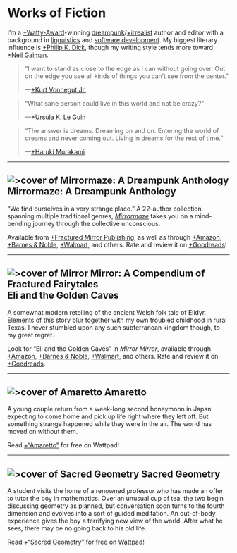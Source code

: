# Works of Fiction

I’m a [+Watty-Award](https://www.wattpad.com/wattys/2015)-winning [dreampunk](https://whatisdreampunk.com)/[+irrealist](https://en.wikipedia.org/wiki/Irrealism_(the_arts)) author and editor with a background in [linguistics](/language) and [software development](/coding). My biggest literary influence is [+Philip K. Dick](https://en.wikipedia.org/wiki/Philip_K._Dick), though my writing style tends more toward [+Neil Gaiman](https://en.wikipedia.org/wiki/Neil_Gaiman).

> “I want to stand as close to the edge as I can without going over. Out on the edge you see all kinds of things you can’t see from the center.” <footer>—[+Kurt Vonnegut Jr.](https://en.wikipedia.org/wiki/Kurt_Vonnegut)</footer>

> “What sane person could live in this world and not be crazy?” <footer>—[+Ursula K. Le Guin](https://en.wikipedia.org/wiki/Ursula_K._Le_Guin)</footer>

> “The answer is dreams. Dreaming on and on. Entering the world of dreams and never coming out. Living in dreams for the rest of time.” <footer>—[+Haruki Murakami](https://en.wikipedia.org/wiki/Haruki_Murakami)</footer>

---

## ![>cover of Mirrormaze: A Dreampunk Anthology](covers/mirrormaze) Mirrormaze: A Dreampunk Anthology

“We find ourselves in a very strange place.” A 22-author collection spanning multiple traditional genres, [*Mirrormaze*](https://whatisdreampunk.com/mirrormaze) takes you on a mind-bending journey through the collective unconscious.

Available from [+Fractured Mirror Publishing](https://www.fracturedmirrorpublishing.com/product-page/mirrormaze-a-dreampunk-anthology), as well as through [+Amazon](https://www.amazon.com/Mirrormaze-Dreampunk-Cliff-Jones-Jr/dp/1735217131), [+Barnes &amp; Noble](https://www.barnesandnoble.com/w/mirrormaze-cliff-jones/1138422743), [+Walmart](https://www.walmart.com/ip/Mirrormaze-A-Dreampunk-Anthology-Paperback-9781735217130/318621555), and others. Rate and review it on [+Goodreads](https://www.goodreads.com/book/show/55505086-mirrormaze)!

---

## ![>cover of Mirror Mirror: A Compendium of Fractured Fairytales](covers/mirror-mirror) Eli and the Golden Caves

A somewhat modern retelling of the ancient Welsh folk tale of Elidyr. Elements of this story blur together with my own troubled childhood in rural Texas. I never stumbled upon any such subterranean kingdom though, to my great regret.

Look for “Eli and the Golden Caves” in *Mirror Mirror*, available through [+Amazon](https://www.amazon.com/Mirror-Compendium-Fractured-Fairytales-ebook/dp/B09NTZP38F), [+Barnes & Noble](https://www.barnesandnoble.com/w/mirror-mirror-emily-barnett-kudeviz/1140801185), [+Walmart](https://www.walmart.com/ip/Mirror-Mirror-Paperback-9781737920724/664166059), and others. Rate and review it on [+Goodreads](https://www.goodreads.com/book/show/59893301-mirror-mirror).

---

## ![>cover of Amaretto](covers/amaretto) Amaretto

A young couple return from a week-long second honeymoon in Japan expecting to come home and pick up life right where they left off. But something strange happened while they were in the air. The world has moved on without them.

Read [+“Amaretto”](https://www.wattpad.com/story/120747081-amaretto) for free on Wattpad!

---

## ![>cover of Sacred Geometry](covers/sacred-geometry) Sacred Geometry

A student visits the home of a renowned professor who has made an offer to tutor the boy in mathematics. Over an unusual cup of tea, the two begin discussing geometry as planned, but conversation soon turns to the fourth dimension and evolves into a sort of guided meditation. An out-of-body experience gives the boy a terrifying new view of the world. After what he sees, there may be no going back to his old life.

Read [+“Sacred Geometry”](https://www.wattpad.com/story/52489413-sacred-geometry) for free on Wattpad!

